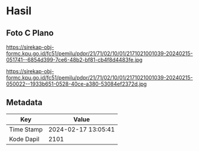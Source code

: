 # Hasil

## Foto C Plano

https://sirekap-obj-formc.kpu.go.id/fc51/pemilu/pdpr/21/71/02/10/01/2171021001039-20240215-051741--6854d399-7ce6-48b2-bf81-cb4f8d4483fe.jpg

https://sirekap-obj-formc.kpu.go.id/fc51/pemilu/pdpr/21/71/02/10/01/2171021001039-20240215-050022--1933b651-0528-40ce-a380-53084ef2372d.jpg


## Metadata

| Key        | Value               |
| ---------- | ------------------- |
| Time Stamp | 2024-02-17 13:05:41 |
| Kode Dapil | 2101                |




